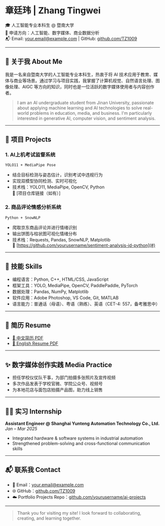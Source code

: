 # 章廷玮 | Zhang Tingwei

🎓 人工智能专业本科生 @ 暨南大学  
📍 申请方向：人工智能、数字媒体、商业数据分析  
📬 Email: your.email@example.com | GitHub: [github.com/TZ1009](https://github.com/TZ1009)

---

## 👋 关于我 About Me

我是一名来自暨南大学的人工智能专业本科生，热衷于将 AI 技术应用于教育、媒体与商业等场景。通过学习与项目实践，我掌握了计算机视觉、自然语言处理、图像处理、AIGC 等方向的知识，同时也是一位活跃的数字媒体使用者与内容创作者。

> I am an AI undergraduate student from Jinan University, passionate about applying machine learning and AI technologies to solve real-world problems in education, media, and business. I'm particularly interested in generative AI, computer vision, and sentiment analysis.

---

## 💼 项目 Projects

### 1. AI上机考试监督系统  
`YOLO11 + MediaPipe Pose`  
- 结合目标检测与姿态估计，识别考试中违规行为  
- 实现双模型协同检测、实时可视化  
- 技术栈：YOLO11, MediaPipe, OpenCV, Python  
🔗 [项目仓库链接（如有）]

### 2. 商品评论情感分析系统  
`Python + SnowNLP`  
- 爬取京东商品评论并进行情绪识别  
- 输出饼图与柱状图可视化情绪分布  
- 技术栈：Requests, Pandas, SnowNLP, Matplotlib  
🔗 [https://github.com/yourusername/sentiment-analysis-jd-python](#)

---

## 🧪 技能 Skills

- 编程语言：Python, C++, HTML/CSS, JavaScript  
- 框架工具：YOLO, MediaPipe, OpenCV, PaddlePaddle, PyTorch  
- 数据处理：Pandas, NumPy, Matplotlib  
- 软件应用：Adobe Photoshop, VS Code, Git, MATLAB  
- 语言能力：普通话（母语）、粤语（熟练）、英语（CET-4: 557，备考雅思中）

---

## 📜 简历 Resume

- [📄 中文简历 PDF](./resume_cn.pdf)  
- [📄 English Resume PDF](./resume_en.pdf)

---

## ✨ 数字媒体创作实践 Media Practice

- 担任学校仪仗队干事，为部门拍摄多张照片及宣传视频  
- 多次作品发表于学校官微、学院公众号、视频号  
- 为本地花店与面包店拍摄产品图，助力线上销售

---

## 🧑‍💼 实习 Internship

**Assistant Engineer @ Shanghai Yunteng Automation Technology Co., Ltd.**  
*Jan – Mar 2025*  
- Integrated hardware & software systems in industrial automation  
- Strengthened problem-solving and cross-functional communication skills

---

## 📬 联系我 Contact

- 📧 Email：your.email@example.com  
- 🌐 GitHub：[github.com/TZ1009](https://github.com/TZ1009)  
- ☁️ Portfolio Projects Repo：[github.com/yourusername/ai-projects](#)

---

> Thank you for visiting my site! I look forward to collaborating, creating, and learning together.

